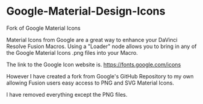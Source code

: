 # Google-Material-Design-Icons

Fork of Google Material Icons

Material Icons from Google are a great way to enhance your DaVinci Resolve Fusion Macros. Using a "Loader" node allows you to bring in any of the Google Material Icons .png files into your Macro.

The link to the Google Icon website is. https://fonts.google.com/icons

However I have created a fork from Google's GitHub Repository to my own allowing Fusion users easy access to PNG and SVG Material Icons.

I have removed everything except the PNG files.
